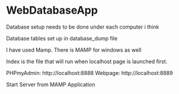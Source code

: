 # WebDatabaseApp

Database setup needs to be done under each computer i think

Database tables set up in database_dump file

I have used Mamp. There is MAMP for windows as well

Index is the file that will run when localhost page is launched first.



PHPmyAdmin: http://localhost:8888
Webpage: http://localhost:8889

Start Server from MAMP Application